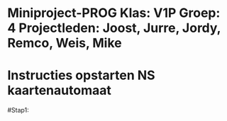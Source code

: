 # Miniproject-PROG    Klas: V1P     Groep: 4     Projectleden: Joost, Jurre, Jordy, Remco, Weis, Mike

# Instructies opstarten NS kaartenautomaat

#Stap1: 
